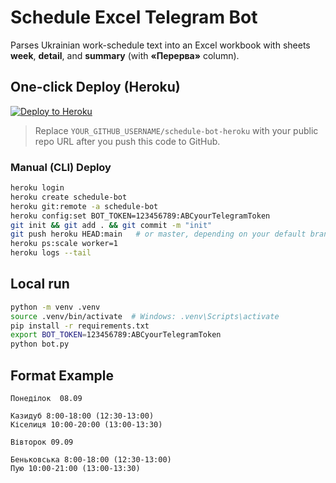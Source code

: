 # Schedule Excel Telegram Bot

Parses Ukrainian work-schedule text into an Excel workbook with sheets **week**, **detail**, and **summary** (with **«Перерва»** column).

## One-click Deploy (Heroku)

[![Deploy to Heroku](https://www.herokucdn.com/deploy/button.svg)](https://heroku.com/deploy?template=https://github.com/lajetta/schedule-bot-heroku)

> Replace `YOUR_GITHUB_USERNAME/schedule-bot-heroku` with your public repo URL after you push this code to GitHub.

### Manual (CLI) Deploy

```bash
heroku login
heroku create schedule-bot
heroku git:remote -a schedule-bot
heroku config:set BOT_TOKEN=123456789:ABCyourTelegramToken
git init && git add . && git commit -m "init"
git push heroku HEAD:main   # or master, depending on your default branch
heroku ps:scale worker=1
heroku logs --tail
```

## Local run

```bash
python -m venv .venv
source .venv/bin/activate  # Windows: .venv\Scripts\activate
pip install -r requirements.txt
export BOT_TOKEN=123456789:ABCyourTelegramToken
python bot.py
```

## Format Example

```
Понеділок  08.09

Казидуб 8:00-18:00 (12:30-13:00)
Кіселиця 10:00-20:00 (13:00-13:30)

Вівторок 09.09

Беньковська 8:00-18:00 (12:30-13:00)
Пую 10:00-21:00 (13:00-13:30)
```
